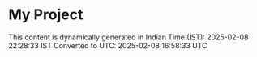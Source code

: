 # My Project

This content is dynamically generated in Indian Time (IST): 2025-02-08 22:28:33 IST
Converted to UTC: 2025-02-08 16:58:33 UTC
